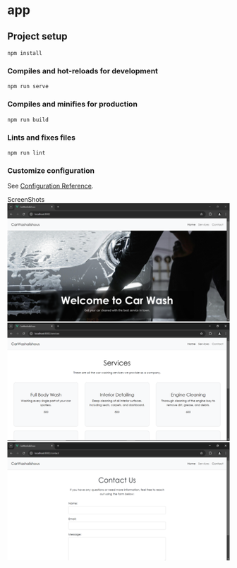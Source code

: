 # app

## Project setup
```
npm install
```

### Compiles and hot-reloads for development
```
npm run serve
```

### Compiles and minifies for production
```
npm run build
```

### Lints and fixes files
```
npm run lint
```

### Customize configuration
See [Configuration Reference](https://cli.vuejs.org/config/).

ScreenShots
![HomePage](https://github.com/Sylvr3k/CarWashalishous/blob/master/home1.PNG?raw=true)
![ServicePage](https://github.com/Sylvr3k/CarWashalishous/blob/master/service1.PNG?raw=true)
![ContactUsPage](https://github.com/Sylvr3k/CarWashalishous/blob/master/contact1.PNG?raw=true)
